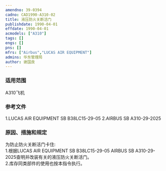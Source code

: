 ```yaml
---
amendno: 39-0394  
cadno: CAD1990-A310-02  
title: 液压防火关断活门  
publishdate: 1990-04-01  
effdate: 1990-04-01  
acmodels: ["A310"]  
tags: []  
engs: []  
pns: []  
mfrs: ["Airbus","LUCAS AIR EQUIPMENT"]  
admins: 华东管理局  
author: 谢国良  
---
```

  
### 适用范围  
A310飞机  
  
<!--more-->  
### 参考文件  
  1.LUCAS AIR EQUIPMENT SB B38LC15-29-05     2.AIRBUS SB A310-29-2025  
  
### 原因、措施和规定  

  为防止防火关断活门卡住:  
  1.根据LUCAS AIR EQUIPMENT SB B38LC15-29-05 AIRBUS SB A310-29-2025查明并改装有关的液压防火关断活门。  
  2.库存同类部件的使用也按本指令执行。  
